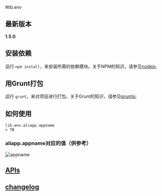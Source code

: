 #lib.env

## 最新版本

**1.5.0**

## 安装依赖

运行 `npm install`，来安装所需的依赖模块。关于NPM的知识，请参见[nodejs](http://nodejs.org/);

## 用Grunt打包

运行 `grunt`，来对项目进行打包。关于Grunt的知识，请参见[gruntjs](http://gruntjs.com/);

## 如何使用

    lib.env.aliapp.appname
    > TB

### aliapp.appname对应的值（供参考）

![appname](http://gtms03.alicdn.com/tps/i3/TB19Ih2HpXXXXcgXXXXHjbX.XXX-556-724.png)

## [APIs](../../raw/master/api/index.html)

## [changelog](../../blob/master/CHANGELOG.md)